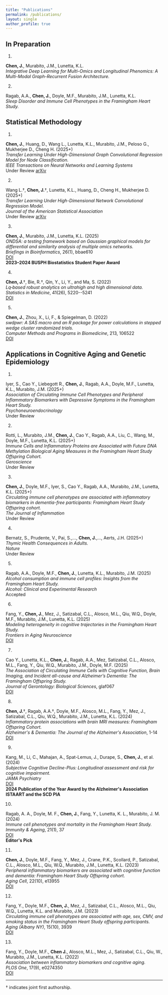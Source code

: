 ```yaml
---
title: "Publications"
permalink: /publications/
layout: single
author_profile: true
---
```


<style>
.page__content p {
  margin-bottom: 0.6em;
  font-size: 17px;
  line-height: 1.7;
}
.page__content em {
  font-style: italic;
  color: #333;
}
.page__content strong {
  font-weight: 600;
  color: #000;
}
.page__content a {
  color: #007acc;
  font-weight: 500;
}
.page__content {
  font-family: "Georgia", serif;
}
</style>

## In Preparation

1.  
**Chen, J.**, Murabito, J.M., Lunetta, K.L.  
*Integrative Deep Learning for Multi-Omics and Longitudinal Phenomics: A Multi-Modal Graph-Recurrent Fusion Architecture.*  


2.  
Ragab, A.A., **Chen, J.**, Doyle, M.F., Murabito, J.M., Lunetta, K.L.  
*Sleep Disorder and Immune Cell Phenotypes in the Framingham Heart Study.*  


## Statistical Methodology 
1.  
**Chen, J.**, Huang, D., Wang L., Lunetta, K.L., Murabito, J.M., Peloso G., Mukherjee D., Cheng H. (2025+)  
*Transfer Learning Under High-Dimensional Graph Convolutional Regression Model for Node Classification.*   
_IEEE Transactions on Neural Networks and Learning Systems_  
Under Review [arXiv](https://arxiv.org/abs/2405.16672)

2.  
Wang L.†, **Chen, J.**†, Lunetta, K.L., Huang, D., Cheng H., Mukherjee D. (2025+)  
*Transfer Learning Under High-Dimensional Network Convolutional Regression Model.*  
_Journal of the American Statistical Association_  
Under Review [arXiv](https://arxiv.org/abs/2504.19979)

3.  
**Chen, J.**, Murabito, J.M., Lunetta, K.L. (2025)  
*ONDSA: a testing framework based on Gaussian graphical models for differential and similarity analysis of multiple omics networks.*  
_Briefings in Bioinformatics_, 26(1), bbae610  
[DOI](https://doi.org/10.1093/bib/bbae610)  
**2023–2024 BUSPH Biostatistics Student Paper Award**

4.  
**Chen, J.**†, Bie, R.†, Qin, Y., Li, Y., and Ma, S. (2022)  
*Lq‐based robust analytics on ultrahigh and high dimensional data.*  
_Statistics in Medicine_, 41(26), 5220--5241  
[DOI](https://doi.org/10.1002/sim.9515)

5.  
**Chen, J.**, Zhou, X., Li, F., & Spiegelman, D. (2022)  
*swdpwr: A SAS macro and an R package for power calculations in stepped wedge cluster randomized trials.*  
_Computer Methods and Programs in Biomedicine_, 213, 106522  
[DOI](https://doi.org/10.1016/j.cmpb.2021.106522)

## Applications in Cognitive Aging and Genetic Epidemiology
1.  
Iyer, S., Cao Y., Liebegott R., **Chen, J.**, Ragab, A.A., Doyle, M.F., Lunetta, K.L., Murabito, J.M.  (2025+)  
*Association of Circulating Immune Cell Phenotypes and Peripheral Inflammatory Biomarkers with Depressive Symptoms in the Framingham Heart Study.*  
_Psychoneuroendocrinology_  
Under Review

2.  
Rotti, L., Murabito, J.M., **Chen, J.**, Cao Y., Ragab, A.A., Liu, C., Wang, M., Doyle, M.F., Lunetta, K.L. (2025+)  
*Immune Cells and Inflammatory Proteins are Associated with Future DNA Methylation Biological Aging Measures in the Framingham Heart Study Offspring Cohort.*  
_Geroscience_  
Under Review

3.  
**Chen, J.**, Doyle, M.F., Iyer, S., Cao Y., Ragab, A.A., Murabito, J.M., Lunetta, K.L. (2025+)  
*Circulating immune cell phenotypes are associated with inflammatory biomarkers in dementia-free participants: Framingham Heart Study Offspring cohort.*  
_The Journal of Inflammation_  
Under Review

4.  
Bernatz, S., Prudente, V., Pai, S.,..., **Chen, J.**,..., Aerts, J.H. (2025+)  
*Thymic Health Consequences in Adults.*  
_Nature_  
Under Review

5.  
Ragab, A.A., Doyle, M.F., **Chen, J.**, Lunetta, K.L., Murabito, J.M. (2025)  
*Alcohol consumption and immune cell profiles: Insights from the Framingham Heart Study.*  
_Alcohol: Clinical and Experimental Research_  
Accepted

6.  
Fang, Y., **Chen, J.**, Mez, J., Satizabal, C.L.,  Alosco, M.L.,  Qiu, W.Q.,  Doyle, M.F., Murabito, J.M., Lunetta, K.L. (2025)  
*Modeling heterogeneity in cognitive trajectories in the Framingham Heart Study.*  
_Frontiers in Aging Neuroscience_    
[DOI](https://www.frontiersin.org/journals/aging-neuroscience/articles/10.3389/fnagi.2025.1471154/full)

7.  
Cao Y., Lunetta, K.L., **Chen, J.**, Ragab, A.A.,  Mez, Satizabal, C.L., Alosco, M.L., Fang, Y., Qiu, W.Q., Murabito, J.M., Doyle, M.F. (2025)  
*The Association of Circulating Immune Cells with Cognitive Function, Brain Imaging, and Incident all-cause and Alzheimer’s Dementia: The Framingham Offspring Study.*  
_Journal of Gerontology: Biological Sciences_, glaf067  
[DOI](https://doi.org/10.1093/gerona/glaf067)

8.  
**Chen, J.**†, Ragab, A.A.†, Doyle, M.F., Alosco, M.L., Fang, Y., Mez, J., Satizabal, C.L., Qiu, W.Q., Murabito, J.M., Lunetta, K.L. (2024)  
*Inflammatory protein associations with brain MRI measures: Framingham Offspring Cohort.*  
_Alzheimer's & Dementia: The Journal of the Alzheimer's Association_, 1-14  
[DOI](https://doi.org/10.1002/alz.13896)

9.  
Kang, M., Li, C., Mahajan, A., Spat-Lemus, J., Durape, S., **Chen, J.**, et al. (2024)  
*Subjective Cognitive Decline-Plus: Longitudinal assessment and risk for cognitive impairment.*  
_JAMA Psychiatry_  
[DOI](https://doi.org/10.1001/jamapsychiatry.2024.1678)  
**2024 Publication of the Year Award by the Alzheimer's Association ISTAART and the SCD PIA**  

10.  
Ragab, A. A., Doyle, M. F., **Chen, J.**, Fang, Y., Lunetta, K. L., Murabito, J. M. (2024)  
*Immune cell phenotypes and mortality in the Framingham Heart Study.*  
_Immunity & Ageing_, 21(1), 37  
[DOI](https://doi.org/10.1186/s12979-024-00384-y)   
**Editor's Pick**  

11.  
**Chen, J.**, Doyle, M.F., Fang, Y., Mez, J., Crane, P.K., Scollard, P., Satizabal, C.L., Alosco, M.L., Qiu, W.Q., Murabito, J.M., Lunetta, K.L. (2023)  
*Peripheral inflammatory biomarkers are associated with cognitive function and dementia: Framingham Heart Study Offspring cohort.*  
_Aging Cell_, 22(10), e13955  
[DOI](https://doi.org/10.1111/acel.13955)

12.  
Fang, Y., Doyle, M.F., **Chen, J.**, Mez, J., Satizabal, C.L., Alosco, M.L., Qiu, W.Q., Lunetta, K.L. and Murabito, J.M. (2023)  
*Circulating immune cell phenotypes are associated with age, sex, CMV, and smoking status in the Framingham Heart Study offspring participants.*  
_Aging (Albany NY)_, 15(10), 3939  
[DOI](https://doi.org/10.18632/aging.204874)

13.  
Fang, Y., Doyle, M.F., **Chen J.**, Alosco, M.L., Mez, J., Satizabal, C.L., Qiu, W., Murabito, J.M., Lunetta, K.L. (2022)  
*Association between inflammatory biomarkers and cognitive aging.*  
_PLOS One_, 17(9), e0274350  
[DOI](https://doi.org/10.1371/journal.pone.0274350)

---

† indicates joint first authorship.

